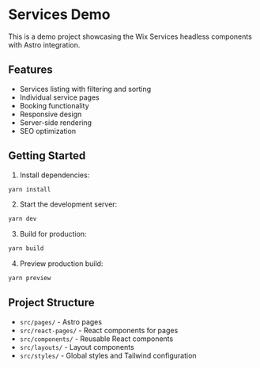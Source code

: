 # Services Demo

This is a demo project showcasing the Wix Services headless components with Astro integration.

## Features

- Services listing with filtering and sorting
- Individual service pages
- Booking functionality
- Responsive design
- Server-side rendering
- SEO optimization

## Getting Started

1. Install dependencies:
```bash
yarn install
```

2. Start the development server:
```bash
yarn dev
```

3. Build for production:
```bash
yarn build
```

4. Preview production build:
```bash
yarn preview
```

## Project Structure

- `src/pages/` - Astro pages
- `src/react-pages/` - React components for pages
- `src/components/` - Reusable React components
- `src/layouts/` - Layout components
- `src/styles/` - Global styles and Tailwind configuration
